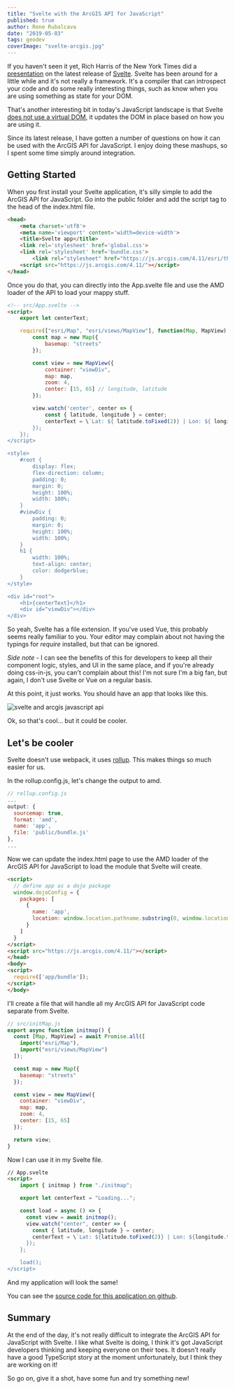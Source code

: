 ```yaml
---
title: "Svelte with the ArcGIS API for JavaScript"
published: true
author: Rene Rubalcava
date: "2019-05-03"
tags: geodev
coverImage: "svelte-arcgis.jpg"
---
```


If you haven't seen it yet, Rich Harris of the New York Times did a [presentation](https://www.youtube.com/watch?v=AdNJ3fydeao) on the latest release of [Svelte](https://svelte.dev/). Svelte has been around for a little while and it's not really a framework. It's a compiler that can introspect your code and do some really interesting things, such as know when you are using something as state for your DOM.

That's another interesting bit in today's JavaScript landscape is that Svelte [does not use a virtual DOM](https://svelte.dev/blog/virtual-dom-is-pure-overhead), it updates the DOM in place based on how you are using it.

Since its latest release, I have gotten a number of questions on how it can be used with the ArcGIS API for JavaScript. I enjoy doing these mashups, so I spent some time simply around integration.

## Getting Started

When you first install your Svelte application, it's silly simple to add the ArcGIS API for JavaScript. Go into the public folder and add the script tag to the head of the index.html file.

```html
<head>
	<meta charset='utf8'>
	<meta name='viewport' content='width=device-width'>
	<title>Svelte app</title>
	<link rel='stylesheet' href='global.css'>
	<link rel='stylesheet' href='bundle.css'>
        <link rel="stylesheet" href="https://js.arcgis.com/4.11/esri/themes/light/main.css">
	<script src="https://js.arcgis.com/4.11/"></script>
</head>
```

Once you do that, you can directly into the App.svelte file and use the AMD loader of the API to load your mappy stuff.

```html
<!-- src/App.svelte -->
<script>
    export let centerText;

    require(["esri/Map", "esri/views/MapView"], function(Map, MapView) {
        const map = new Map({
            basemap: "streets"
        });

        const view = new MapView({
            container: "viewDiv",
            map: map,
            zoom: 4,
            center: [15, 65] // longitude, latitude
        });

        view.watch('center', center => {
            const { latitude, longitude } = center;
            centerText = \`Lat: ${ latitude.toFixed(2)} | Lon: ${ longitude.toFixed(2) }\`;
        });
    });
</script>

<style>
    #root {
        display: flex;
        flex-direction: column;
        padding: 0;
        margin: 0;
        height: 100%;
        width: 100%;
    }
    #viewDiv {
        padding: 0;
        margin: 0;
        height: 100%;
        width: 100%;
    }
    h1 {
        width: 100%;
        text-align: center;
        color: dodgerblue;
    }
</style>

<div id="root">
    <h1>{centerText}</h1>
    <div id="viewDiv"></div>
</div>
```

So yeah, Svelte has a file extension. If you've used Vue, this probably seems really familiar to you. Your editor may complain about not having the typings for _require_ installed, but that can be ignored.

_Side note_ - I can see the benefits of this for developers to keep all their component logic, styles, and UI in the same place, and if you're already doing css-in-js, you can't complain about this! I'm not sure I'm a big fan, but again, I don't use Svelte or Vue on a regular basis.

At this point, it just works. You should have an app that looks like this.

![svelte and arcgis javascript api](images/svelte-jsapi.gif)

Ok, so that's cool... but it could be cooler.

## Let's be cooler

Svelte doesn't use webpack, it uses [rollup](https://rollupjs.org/guide/en). This makes things so much easier for us.

In the rollup.config.js, let's change the output to amd.

```js
// rollup.config.js
...
output: {
  sourcemap: true,
  format: 'amd',
  name: 'app',
  file: 'public/bundle.js'
},
...
```

Now we can update the index.html page to use the AMD loader of the ArcGIS API for JavaScript to load the module that Svelte will create.

```html
<script>
  // define app as a dojo package
  window.dojoConfig = {
    packages: [
      {
        name: 'app',
        location: window.location.pathname.substring(0, window.location.pathname.lastIndexOf('/')) + '/'
      }
    ]
  }
</script>
<script src="https://js.arcgis.com/4.11/"></script>
</head>
<body>
<script>
  require(['app/bundle']);
</script>
</body>
```

I'll create a file that will handle all my ArcGIS API for JavaScript code separate from Svelte.

```js
// src/initMap.js
export async function initmap() {
  const [Map, MapView] = await Promise.all([
    import("esri/Map"),
    import("esri/views/MapView")
  ]);

  const map = new Map({
    basemap: "streets"
  });

  const view = new MapView({
    container: "viewDiv",
    map: map,
    zoom: 4,
    center: [15, 65]
  });

  return view;
}
```

Now I can use it in my Svelte file.

```html
// App.svelte
<script>
	import { initmap } from "./initmap";

	export let centerText = "Loading...";

	const load = async () => {
	  const view = await initmap();
	  view.watch("center", center => {
	    const { latitude, longitude } = center;
	    centerText = \`Lat: ${latitude.toFixed(2)} | Lon: ${longitude.toFixed(2)}\`;
	  });
	};

	load();
</script>
```

And my application will look the same!

You can see the [source code for this application on github](https://github.com/odoe/jsapi-svelte).

## Summary

At the end of the day, it's not really difficult to integrate the ArcGIS API for JavaScript with Svelte. I like what Svelte is doing, I think it's got JavaScript developers thinking and keeping everyone on their toes. It doesn't really have a good TypeScript story at the moment unfortunately, but I think they are working on it!

So go on, give it a shot, have some fun and try something new!
